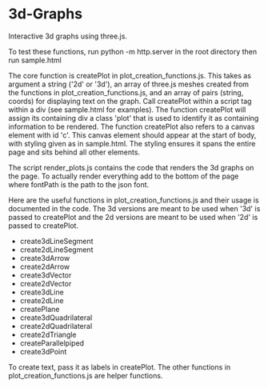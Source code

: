 # 3d-Graphs
Interactive 3d graphs using three.js.

To test these functions, run python -m http.server in the root directory then run sample.html

The core function is createPlot in plot_creation_functions.js. This takes as argument a string ('2d' or '3d'), an array of three.js meshes created from the functions in plot_creation_functions.js, and an array of pairs (string, coords) for displaying text on the graph. Call createPlot within a script tag within a div (see sample.html for examples). The function createPlot will assign its containing div a class 'plot' that is used to identify it as containing information to be rendered. The function createPlot also refers to a canvas element with id 'c'. This canvas element should appear at the start of body, with styling given as in sample.html. The styling ensures it spans the entire page and sits behind all other elements.

The script render_plots.js contains the code that renders the 3d graphs on the page. To actually render everything add to the bottom of the page <script>plots(fontPath);</script> where fontPath is the path to the json font.

Here are the useful functions in plot_creation_functions.js and their usage is documented in the code. The 3d versions are meant to be used when '3d' is passed to createPlot and the 2d versions are meant to be used when '2d' is passed to createPlot.
- create3dLineSegment
- create2dLineSegment
- create3dArrow
- create2dArrow
- create3dVector
- create2dVector
- create3dLine
- create2dLine
- createPlane
- create3dQuadrilateral
- create2dQuadrilateral
- create2dTriangle
- createParallelpiped
- create3dPoint

To create text, pass it as labels in createPlot. The other functions in plot_creation_functions.js are helper functions.
